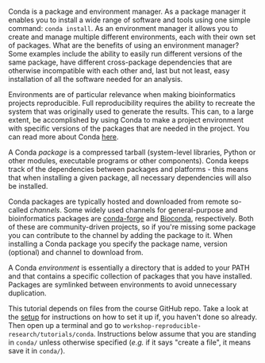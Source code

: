 Conda is a package and environment manager. As a package manager it enables you
to install a wide range of software and tools using one simple command: `conda
install`. As an environment manager it allows you to create and manage multiple
different environments, each with their own set of packages. What are the
benefits of using an environment manager? Some examples include the ability to
easily run different versions of the same package, have different cross-package
dependencies that are otherwise incompatible with each other and, last but not
least, easy installation of all the software needed for an analysis.

Environments are of particular relevance when making bioinformatics projects
reproducible. Full reproducibility requires the ability to recreate the system
that was originally used to generate the results. This can, to a large extent,
be accomplished by using Conda to make a project environment with specific
versions of the packages that are needed in the project. You can read more about
Conda [here](https://conda.io/projects/conda/en/latest/user-guide/concepts/index.html).

A Conda *package* is a compressed tarball (system-level libraries, Python or
other modules, executable programs or other components). Conda keeps track of
the dependencies between packages and platforms - this means that when
installing a given package, all necessary dependencies will also be installed.

Conda packages are typically hosted and downloaded from remote so-called
*channels*. Some widely used channels for general-purpose and bioinformatics
packages are [conda-forge](https://conda-forge.org/) and
[Bioconda](https://bioconda.github.io/), respectively. Both of these are
community-driven projects, so if you're missing some package you can contribute
to the channel by adding the package to it. When installing a Conda package you
specify the package name, version (optional) and channel to download from.

A Conda *environment* is essentially a directory that is added to your PATH and
that contains a specific collection of packages that you have installed.
Packages are symlinked between environments to avoid unnecessary duplication.

This tutorial depends on files from the course GitHub repo. Take a look at the
[setup](pre-course-setup) for instructions on how to set it up if, you haven't
done so already. Then open up a terminal and go to
`workshop-reproducible-research/tutorials/conda`. Instructions below assume
that you are standing in `conda/` unless otherwise specified (*e.g.* if it says
"create a file", it means save it in `conda/`).
